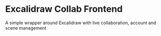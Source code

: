 # Excalidraw Collab Frontend

A simple wrapper around Excalidraw with live collaboration, account and scene management
